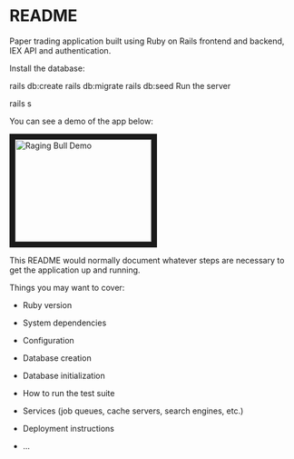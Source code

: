 # README

Paper trading application built using Ruby on Rails frontend and backend, IEX API and authentication.


Install the database:

rails db:create rails db:migrate rails db:seed Run the server

rails s



You can see a demo of the app below:

<a href="https://youtu.be/Eqg9UWCaefo" target="_blank"><img src="http://img.youtube.com/vi/Eqg9UWCaefo/0.jpg" 
alt="Raging Bull Demo" width="240" height="180" border="10" /></a>








This README would normally document whatever steps are necessary to get the
application up and running.

Things you may want to cover:

* Ruby version

* System dependencies

* Configuration

* Database creation

* Database initialization

* How to run the test suite

* Services (job queues, cache servers, search engines, etc.)

* Deployment instructions

* ...
